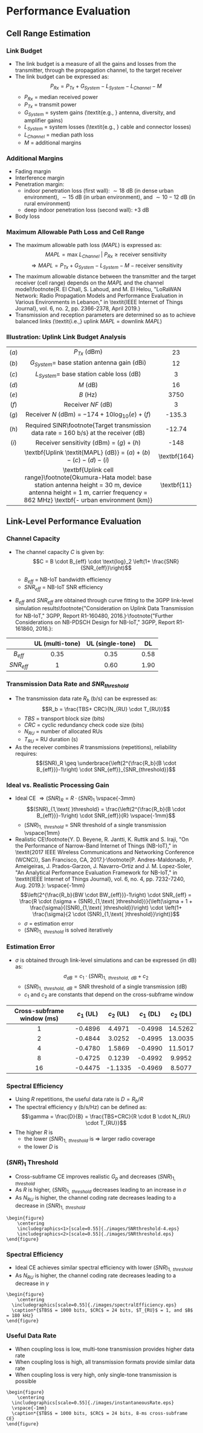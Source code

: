 # Performance Evaluation

## Cell Range Estimation

### Link Budget
- The link budget is a measure of all the gains and losses from the transmitter, through the propagation channel, to the target receiver
- The link budget can be expressed as: $$P_{Rx} = P_{Tx} + G_{System} - L_{System} - L_{Channel} - M$$
    - $P_{Rx}$ = median received power
    - $P_{Tx}$ = transmit power
    - $G_{System}$ = system gains (\textit{e.g., } antenna, diversity, and amplifier gains)
    - $L_{System}$ = system losses (\textit{e.g., } cable and connector losses)
    - $L_{Channel}$ = median path loss
    - $M$ = additional margins

### Additional Margins
- Fading margin
- Interference margin
- Penetration margin:
    - indoor penetration loss (first wall): $\sim 18$ dB (in dense urban environment), $\sim 15$ dB (in urban environment), and $\sim 10-12$ dB (in rural environment)
    - deep indoor penetration loss (second wall): +3 dB
- Body loss

### Maximum Allowable Path Loss and Cell Range

- The maximum allowable path loss ($MAPL$) is expressed as:
$$MAPL = \text{max } L_{Channel} \mbox{ } | \mbox{ } P_{Rx} \geq \text{receiver sensitivity}$$
$$\Rightarrow MAPL = P_{Tx} + G_{System} - L_{System} - M - \text{receiver sensitivity}$$
- The maximum allowable distance between the transmitter and the target receiver (cell range) depends on the $MAPL$ and the channel model\footnote{R. El Chall, S. Lahoud, and M. El Helou, "LoRaWAN Network: Radio Propagation Models and Performance Evaluation in Various Environments in Lebanon," in \textit{IEEE Internet of Things Journal}, vol. 6, no. 2, pp. 2366-2378, April 2019.}
- Transmission and reception parameters are determined so as to achieve balanced links (\textit{i.e.,} uplink $MAPL$ = downlink $MAPL$)

### Illustration: Uplink Link Budget Analysis

|     |                                                          |        |
|:---:|:--------------------------------------------------------:|:------:|
| $(a)$ |                $P_{Tx}$ (dBm)               |   23   |
| $(b)$ |              $G_{System} =$ base station antenna gain (dBi)             |   12   |
| $(c)$ |               $L_{System} =$ base station cable loss (dB)           |    3   |
| $(d)$ |                $M$ (dB)                  |   16   |
| $(e)$ |                  $B$ (Hz)                  |  3750  |
| $(f)$ |               Receiver $NF$ (dB)            |    3   |
| $(g)$ |              Receiver $N$ (dBm) = $-174+ 10 \text{log}_{10} (e)+ (f)$| -135.3 |
| $(h)$ |            Required SINR\footnote{Target transmission data rate = 160 b/s} at the receiver (dB)        | -12.74 |
| $(i)$ |   Receiver sensitivity (dBm) =  $(g) + (h)$ |  -148  |
|       |         \textbf{Uplink \textit{MAPL} (dB)} = $(a)+(b)-(c)-(d)-(i)$  | \textbf{164} |
|       |     \textbf{Uplink cell range}\footnote{Okumura-Hata model: base station antenna height = 30 m, device antenna height = 1 m, carrier frequency = 862 MHz} \textbf{- urban environment (km)}         |   \textbf{11}    |

## Link-Level Performance Evaluation

### Channel Capacity

- The channel capacity $C$ is given by: $$C = B \cdot B_{eff} \cdot \text{log}_2 \left(1+ \frac{SNR}{SNR_{eff}}\right)$$
    - $B_{eff}$ = NB-IoT bandwidth efficiency
    - $SNR_{eff}$ = NB-IoT SNR efficiency

- $B_{eff}$ and $SNR_{eff}$ are obtained through curve fitting to the 3GPP link-level simulation results\footnote{"Consideration on Uplink Data Transmission for NB-IoT," 3GPP, Report R1-160480, 2016.}$^,$\footnote{"Further Considerations on NB-PDSCH Design for NB-IoT," 3GPP, Report R1-161860, 2016.}:

|    | UL (multi-tone) | UL (single-tone) | DL |
|:-----------:|:-----------------:|:------------------:|:------:|
|  $B_{eff}$ |        0.35       |        0.35        |  0.58  |
| $SNR_{eff}$ |         1         |        0.60        |  1.90  |

### Transmission Data Rate and $SNR_{threshold}$

- The transmission data rate $R_b$ (b/s) can be expressed as: $$R_b = \frac{TBS+ CRC}{N_{RU} \cdot T_{RU}}$$
    - $TBS$ = transport block size (bits)
    - $CRC$ = cyclic redundancy check code size (bits)
    - $N_{RU}$ = number of allocated RUs
    - $T_{RU}$ = RU duration (s)
- As the receiver combines $R$ transmissions (repetitions), reliability requires: $$(SNR)_R \geq \underbrace{\left(2^{\frac{R_b}{B \cdot B_{eff}}}-1\right) \cdot SNR_{eff}}_{SNR_{threshold}}$$

### Ideal vs. Realistic Processing Gain
- Ideal CE $\Rightarrow (SNR)_R = R \cdot (SNR)_1$
\vspace{-3mm}
$$(SNR)_{1,\text{ }threshold} = \frac{\left(2^{\frac{R_b}{B \cdot B_{eff}}}-1\right) \cdot SNR_{eff}}{R} \vspace{-1mm}$$
    - $(SNR)_{1,\text{ }threshold}$ = SNR threshold of a single transmission
\vspace{1mm}
- Realistic CE\footnote{Y. D. Beyene, R. Jantti, K. Ruttik and S. Iraji, "On the Performance of Narrow-Band Internet of Things (NB-IoT)," in \textit{2017 IEEE Wireless Communications and Networking Conference (WCNC)}, San Francisco, CA, 2017.}$^,$\footnote{P. Andres-Maldonado, P. Ameigeiras, J. Prados-Garzon, J. Navarro-Ortiz and J. M. Lopez-Soler, "An Analytical Performance Evaluation Framework for NB-IoT," in \textit{IEEE Internet of Things Journal}, vol. 6, no. 4, pp. 7232-7240, Aug. 2019.}:
\vspace{-1mm}
$$\left(2^{\frac{R_b}{BW \cdot BW_{eff}}}-1\right) \cdot SNR_{eff} = \frac{R \cdot (\sigma + (SNR)_{1,\text{ }threshold})}{\left(\sigma + 1 + \frac{\sigma}{(SNR)_{1,\text{ }threshold}}\right) \cdot \left(1+ \frac{\sigma}{2 \cdot (SNR)_{1,\text{ }threshold}}\right)}$$
    - $\sigma$ = estimation error
    - $(SNR)_{1,\text{ }threshold}$ is solved iteratively

### Estimation Error
- $\sigma$ is obtained through link-level simulations and can be expressed (in dB) as: $$\sigma_{dB} = c_1 \cdot (SNR)_{1,\text{ }threshold,\text{ }dB} + c_2$$
    - $(SNR)_{1,\text{ }threshold,\text{ }dB}$ = SNR threshold of a single transmission (dB)
    - $c_1$ and $c_2$ are constants that depend on the cross-subframe window 

| Cross-subframe window (ms) | $c_1$ (UL) | $c_2$ (UL) | $c_1$ (DL) | $c_2$ (DL) |
|:------:|:-----------:|:-----------:|:---------:|:---------:|
|    1   |   -0.4896   |    4.4971   |  -0.4998  |  14.5262  |
|    2   |   -0.4844   |    3.0252   |  -0.4995  |  13.0035  |
|    4   |   -0.4780   |    1.5869   |  -0.4990  |  11.5017  |
|    8   |   -0.4725   |    0.1239   |  -0.4992  |   9.9952  |
|   16   |   -0.4475   |   -1.1335   |  -0.4969  |   8.5077  |

### Spectral Efficiency
- Using $R$ repetitions, the useful data rate is $D = R_b/R$
- The spectral efficiency $\gamma$ (b/s/Hz) can be defined as: $$\gamma = \frac{D}{B} = \frac{TBS+CRC}{R \cdot B \cdot N_{RU} \cdot T_{RU}}$$
- The higher $R$ is
    - the lower $(SNR)_{1,\text{ }threshold}$ is $\Rightarrow$ larger radio coverage
    - the lower $D$ is

### $(SNR)_{1}$ Threshold
- Cross-subframe CE improves realistic $G_p$ and decreases $(SNR)_{1,\text{ }threshold}$
- As $R$ is higher, $(SNR)_{1,\text{ }threshold}$ decreases leading to an increase in $\sigma$
- As $N_{RU}$ is higher, the channel coding rate decreases leading to a decrease in $(SNR)_{1,\text{ }threshold}$

```{=latex}
\begin{figure}
	\centering
	\includegraphics<1>[scale=0.55]{./images/SNRthreshold-4.eps}
	\includegraphics<2>[scale=0.55]{./images/SNRthreshold.eps}
\end{figure}
```

### Spectral Efficiency
- Ideal CE achieves similar spectral efficiency with lower $(SNR)_{1,\text{ }threshold}$
- As $N_{RU}$ is higher, the channel coding rate decreases leading to a decrease in $\gamma$

```{=latex}
\begin{figure}
	\centering
  \includegraphics[scale=0.55]{./images/spectralEfficiency.eps}
  \caption*{$TBS$ = 1000 bits, $CRC$ = 24 bits, $T_{RU}$ = 1, and $B$ = 180 kHz}
\end{figure}
```

<!-- 
- TB: Application data (20 bytes), CoAP (4 bytes), DTLS (13 bytes), UDP (8 bytes), IP (40 bytes), PDCP (5 bytes), RLC (2 bytes), and MAC (2 bytes) => total: 94 bytes
- A 3-byte CRC is calculated and attached to a TB

- Multi-tone transmissions: $I_{TBS} = 0...13$; $I_{MCS} = I_{TBS}; QPSK (UL)
- Single-tone transmissions: $I_{TBS} = 0...10$; $I_{MCS} = I_{TBS}; BPSK for $I_{TBS} = 0$, or 2, and QPSK for all other values
- For NPUSCH transmissions, for every 256 ms continuous transmission, a 40 ms gap is introduced.
-->

### Useful Data Rate
- When coupling loss is low, multi-tone transmission provides higher data rate
- When coupling loss is high, all transmission formats provide similar data rate
- When coupling loss is very high, only single-tone transmission is possible

```{=latex}
\begin{figure}
	\centering
  \includegraphics[scale=0.55]{./images/instantaneousRate.eps}
  \vspace{-1mm}
  \caption*{$TBS$ = 1000 bits, $CRC$ = 24 bits, 8-ms cross-subframe CE}
\end{figure}
```
